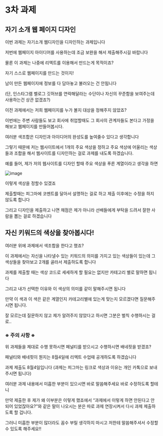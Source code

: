 # 3차 과제

## 자기 소개 웹 페이지 디자인

이번 과제는 자기소개 웹디자인을 디자인하는 과제입니다

저번에 웹페이지 아이디어를 사용하는데 조금 보완을 해서 제출해주시길 바랍니다

물론 이 과제는 나중에 리엑트를 이용해서 만드는게 목적이죠?

자기 스스로 웹페이지를 만드는 것이지! 

남이 만든 웹페이지에 정보를 다 담아놓고 불러오는 건 안됩니다

(단, 인스타그램 벨로그 깃허브를 연락해달라는 수단이나 자신의 꾸준함을 보여주는데 사용하는건 상관 없겠죠?)

이전 과제에서는 저희 웹페이지를 누가 볼지 대상을 정해주지 않았죠?

이번에는  주변 사람들도 보고 회사에 취업할때도 그 회사의 관계자들도 본다고 가정을 해보고 웹페이지를 만들어봅시다.

여러분 색조합은 디자인과 아이디어의 완성도를 높여줄수 있다고 생각합니다

그렇기 때문에 저는 웹사이트에서 1개의 주요 색상을 정하고 주요 색상에 어울리는 색상들과 조합을 해서 웹사이트를 디자인하는 걸로 과제를 내도록 하겠습니다.

예를 들어, 제가 저의 웹사이트를 디자인 할때 주요 색상을 푸른 계열이라고 생각을 하면 

![image](https://github.com/junghongseop/Study_JavaScript/assets/126876363/f9a5da65-6af8-405d-a3cc-c5e580e3bdfd)

이렇게 색상을 정할수 있겠죠

제출할때는 피그마에 코멘트를 달아서 설명하는 걸로 하고 제출 이후에는 수정을 하지 않도록 합니다

그리고 디자인을 제출하고 나면 채점은 제가 아니라 선배들에게 부탁을 드려서 잘한 사람을 뽑는 걸로 하겠습니다

## 자신 키워드의 색상을 찾아봅시다!

여러분 위에 과제에서 색조합을 한다고 했죠?

이 과제에서는 자신을 나타낼수 있는 키워드의 의미를 가지고 있는 색상들이 있는데 그 색상들을 찾아보고 2개를 골라서 제출하도록 합니다

과제를 제출할 때는 색상 코드로 세세하게 할 필요는 없지만 카테고리 별로 말하면 됩니다

그리고 내가 선택한 이유와 이 색상의 의미를 같이 말해주시면 됩니다

만약 이 색과 이 색은 같은 계열인지 카테고리별에 있는게 맞는지 모르겠다면 질문해주시면 됩니다. 

잘 모르는데 질문하지 않고 제가 알려주지 않았다고 하시면 그분은 벌칙 수행하시는 걸로..

### ※ 주의 사항 ※

위 과제들을 제대로 수행 못하시면 페널티를 받으시고 수행하시면 배네핏을 받겠죠?

패널티와 배네핏이 뭔지는 8월4일에 리엑트 수업때 공개하도록 하겠습니다

과제 제출도 8월4일입니다 (과제는 피그마는 링크로 색상과 이유는 개인 카톡으로 보내주시면 됩니다)

여러분 과제 내용에서 미흡한 부분이 있으시면 바로 말씀해주세요 바로 수정하도록 할테니

만약 제출한 후 제가 왜 이부분은 이렇게 했죠에서 “과제에서 이렇게 하면 안된다고 안되어 있었잖아요?”와 같은 말이 나오시는 분은 따로 과제 연장시켜서 다시 과제 제출하도록 할 겁니다. 

그러니 미흡한 부분이 많더라도 꼼수 부릴 생각하지 마시고 저한테 말씀해주셔서 수정할수 있도록 해주세요!!

